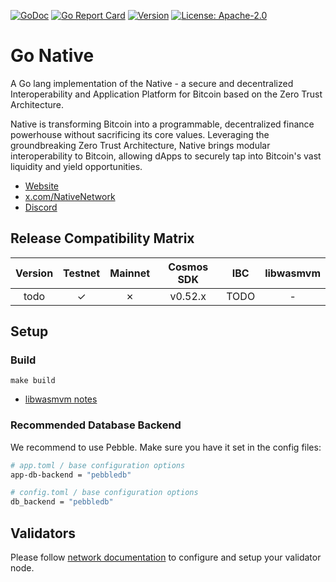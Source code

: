 <!-- markdownlint-disable MD041 -->
<!-- markdownlint-disable MD013 -->

[![GoDoc](https://img.shields.io/badge/godoc-reference-blue?style=flat-square&logo=go)](https://godoc.org/https://github.com/gonative-cc/gonative)
[![Go Report Card](https://goreportcard.com/badge/github.com/gonative-cc/gonative?style=flat-square)](https://goreportcard.com/report/https://github.com/gonative-cc/gonative)
[![Version](https://img.shields.io/github/tag/gonative-cc/gonative.svg?style=flat-square)](https://github.com/gonative-cc/gonative/releases/latest)
[![License: Apache-2.0](https://img.shields.io/github/license/gonative-cc/gonative.svg?style=flat-square)](https://github.com/gonative-cc/gonative/blob/main/LICENSE)

# Go Native

A Go lang implementation of the Native - a secure and decentralized Interoperability and Application Platform for Bitcoin based on the Zero Trust Architecture.

Native is transforming Bitcoin into a programmable, decentralized finance powerhouse without sacrificing its core values. Leveraging the groundbreaking Zero Trust Architecture, Native brings modular interoperability to Bitcoin, allowing dApps to securely tap into Bitcoin's vast liquidity and yield opportunities.

- [Website](https://www.gonative.cc/)
- [x.com/NativeNetwork](https://x.com/NativeNetwork)
- [Discord](https://discord.com/invite/gonative)

## Release Compatibility Matrix

| Version | Testnet | Mainnet | Cosmos SDK | IBC  | libwasmvm |
| :-----: | :-----: | :-----: | :--------: | :--: | :-------: |
|  todo   |    ✓    |    ✗    |  v0.52.x   | TODO |     -     |

## Setup

### Build

```shell
make build
```

- [libwasmvm notes](https://github.com/gonative-cc/network-docs/blob/master/validator.md#libwasmvm)

### Recommended Database Backend

We recommend to use Pebble. Make sure you have it set in the config files:

```bash
# app.toml / base configuration options
app-db-backend = "pebbledb"

# config.toml / base configuration options
db_backend = "pebbledb"
```

## Validators

Please follow [network documentation](https://github.com/gonative-cc/network-docs) to configure and setup your validator node.

